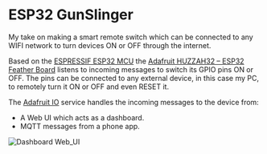 # ESP32 GunSlinger
My take on making a smart remote switch which can be connected to any WIFI network to turn devices ON or OFF through the internet.

Based on the [ESPRESSIF ESP32 MCU](https://www.espressif.com/en/products/socs/esp32) the [Adafruit HUZZAH32 – ESP32 Feather Board](https://www.adafruit.com/product/3405)
listens to incoming messages to switch its GPIO pins ON or OFF. The pins can be connected to any external device, in this case my PC, to remotely turn it ON or OFF and even RESET it.

The [Adafruit IO](https://io.adafruit.com/) service handles the incoming messages to the device from:
- A Web UI which acts as a dashboard.
- MQTT messages from a phone app.

![Dashboard Web_UI](https://user-images.githubusercontent.com/61059109/140608841-5fffc5b0-7618-409e-b784-a5a5388757a1.png)
